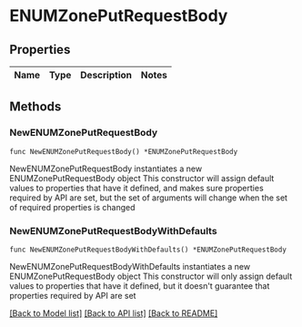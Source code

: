 # ENUMZonePutRequestBody

## Properties

Name | Type | Description | Notes
------------ | ------------- | ------------- | -------------

## Methods

### NewENUMZonePutRequestBody

`func NewENUMZonePutRequestBody() *ENUMZonePutRequestBody`

NewENUMZonePutRequestBody instantiates a new ENUMZonePutRequestBody object
This constructor will assign default values to properties that have it defined,
and makes sure properties required by API are set, but the set of arguments
will change when the set of required properties is changed

### NewENUMZonePutRequestBodyWithDefaults

`func NewENUMZonePutRequestBodyWithDefaults() *ENUMZonePutRequestBody`

NewENUMZonePutRequestBodyWithDefaults instantiates a new ENUMZonePutRequestBody object
This constructor will only assign default values to properties that have it defined,
but it doesn't guarantee that properties required by API are set


[[Back to Model list]](../README.md#documentation-for-models) [[Back to API list]](../README.md#documentation-for-api-endpoints) [[Back to README]](../README.md)


